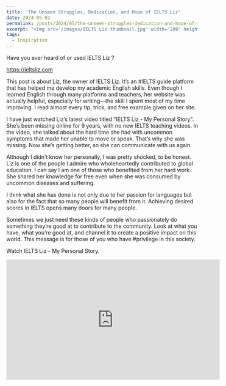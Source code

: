 ```yaml
---
title: 'The Unseen Struggles, Dedication, and Hope of IELTS Liz'
date: 2024-05-02
permalink: /posts/2024/05/the-unseen-struggles-dedication-and-hope-of-ielts-liz/
excerpt: "<img src='/images/IELTS Liz thumbnail.jpg' width='200' height='160' align='right' hspace='20'>Have you ever heard of or used IELTS Liz ? This post is about Liz, the owner of IELTS Liz. It’s an #IELTS guide platform that has helped me develop my academic English skills. Even though I learned English through many platforms and teachers, her website was actually helpful, especially for writing—the skill I spent most of my time improving. ..."
tags:
  - Inspiration
---
```


Have you ever heard of or used IELTS Liz ?

https://ieltsliz.com

This post is about Liz, the owner of IELTS Liz. It’s an #IELTS guide platform that has helped me develop my academic English skills. Even though I learned English through many platforms and teachers, her website was actually helpful, especially for writing—the skill I spent most of my time improving. I read almost every tip, trick, and free example given on her site.

I have just watched Liz’s latest video titled "IELTS Liz - My Personal Story". She’s been missing online for 9 years, with no new IELTS teaching videos. In the video, she talked about the hard time she had with uncommon symptoms that made her unable to move or speak. That’s why she was missing. Now she’s getting better, so she can communicate with us again.

Although I didn’t know her personally, I was pretty shocked, to be honest. Liz is one of the people I admire who wholeheartedly contributed to global education. I can say I am one of those who benefited from her hard work. She shared her knowledge for free even when she was consumed by uncommon diseases and suffering.

I think what she has done is not only due to her passion for languages but also for the fact that so many people will benefit from it. Achieving desired scores in IELTS opens many doors for many people.

Sometimes we just need these kinds of people who passionately do something they’re good at to contribute to the community. Look at what you have, what you’re good at, and channel it to create a positive impact on this world. This message is for those of you who have #privilege in this society.

Watch IELTS Liz - My Personal Story.

<iframe width="560" height="315" src="https://www.youtube.com/embed/hN9FBn0PBXw?si=P_IR8_l0jwlaPYH0" title="YouTube video player" frameborder="0" allow="accelerometer; autoplay; clipboard-write; encrypted-media; gyroscope; picture-in-picture; web-share" referrerpolicy="strict-origin-when-cross-origin" allowfullscreen></iframe>













